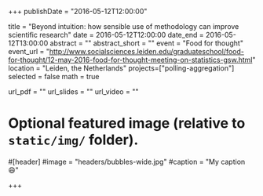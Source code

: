 +++
publishDate = "2016-05-12T12:00:00"

title = "Beyond intuition: how sensible use of methodology can improve scientific research"
date = 2016-05-12T12:00:00
date_end = 2016-05-12T13:00:00
abstract = ""
abstract_short = ""
event = "Food for thought"
event_url = "http://www.socialsciences.leiden.edu/graduateschool/food-for-thought/12-may-2016-food-for-thought-meeting-on-statistics-gsw.html"
location = "Leiden, the Netherlands"
projects=["polling-aggregation"]
selected = false
math = true

url_pdf = ""
url_slides = ""
url_video = ""

# Optional featured image (relative to `static/img/` folder).
#[header]
#image = "headers/bubbles-wide.jpg"
#caption = "My caption :smile:"

+++
